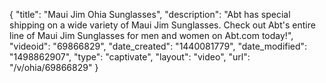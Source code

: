 {
    "title": "Maui Jim Ohia Sunglasses",
    "description": "Abt has special shipping on a wide variety of Maui Jim Sunglasses. Check out Abt's entire line of Maui Jim Sunglasses for men and women on Abt.com today!",
    "videoid": "69866829",
    "date_created": "1440081779",
    "date_modified": "1498862907",
    "type": "captivate",
    "layout": "video",
    "url": "\/v\/ohia\/69866829"
}